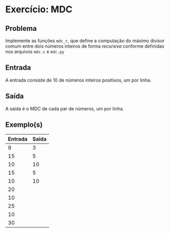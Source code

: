 Exercício: MDC
==============


Problema
--------

Implemente as funções ```mdc_r```, que define a computação do máximo divisor comum entre dois números inteiros de forma _recursiva_ conforme definidas nos arquivos ```mdc.c``` e ```mdc.py```


Entrada
-------

A entrada consiste de 10 de números inteiros positivos, um por linha.


Saída
-----

A saída é o MDC de cada par de números, um por linha.


Exemplo(s)
----------

| Entrada | Saída |
|---------|-------|
| 9 	  | 3 	  |
| 15	  | 5 	  |
| 10	  | 10	  |
| 15	  | 5 	  |
| 10	  | 10	  |
| 20	  |   	  |
| 10	  |   	  |
| 25	  |   	  |
| 10	  |   	  |
| 30	  |   	  |
